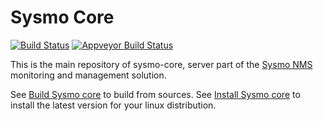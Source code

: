 Sysmo Core
==========
[![Build Status](https://travis-ci.org/sysmo-nms/sysmo-core.svg?branch=master)](https://travis-ci.org/sysmo-nms/sysmo-core)
[![Appveyor Build Status](https://ci.appveyor.com/api/projects/status/github/sysmo-nms/sysmo-core?branch=master&svg=true)](https://ci.appveyor.com/project/ssbx/sysmo-core)

This is the main repository of sysmo-core, server part of the [Sysmo NMS](http://www.sysmo.io) monitoring and management solution.

See [Build Sysmo core](https://github.com/sysmo-nms/sysmo-nms.github.io/wiki/Build-Sysmo-Core) to build from sources.
See [Install Sysmo core](https://github.com/sysmo-nms/sysmo-nms.github.io/wiki/Install-Sysmo-Core) to install the latest version for your linux distribution.
